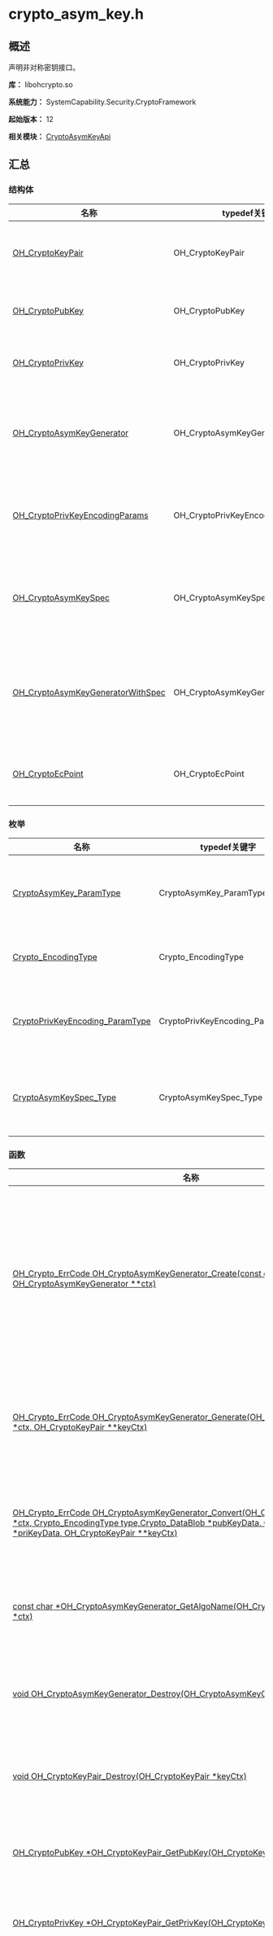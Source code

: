 # crypto_asym_key.h

## 概述

声明非对称密钥接口。

**库：** libohcrypto.so

**系统能力：** SystemCapability.Security.CryptoFramework

**起始版本：** 12

**相关模块：** [CryptoAsymKeyApi](capi-cryptoasymkeyapi.md)

## 汇总

### 结构体

| 名称 | typedef关键字 | 描述 |
| -- | -- | -- |
| [OH_CryptoKeyPair](capi-oh-cryptokeypair.md) | OH_CryptoKeyPair | 定义密钥对结构体。 |
| [OH_CryptoPubKey](capi-oh-cryptopubkey.md) | OH_CryptoPubKey | 定义公钥结构体。 |
| [OH_CryptoPrivKey](capi-oh-cryptoprivkey.md) | OH_CryptoPrivKey | 定义私钥结构体。 |
| [OH_CryptoAsymKeyGenerator](capi-oh-cryptoasymkeygenerator.md) | OH_CryptoAsymKeyGenerator | 定义非对称密钥生成器结构体。 |
| [OH_CryptoPrivKeyEncodingParams](capi-oh-cryptoprivkeyencodingparams.md) | OH_CryptoPrivKeyEncodingParams | 定义私钥编码参数结构体。 |
| [OH_CryptoAsymKeySpec](capi-oh-cryptoasymkeyspec.md) | OH_CryptoAsymKeySpec | 定义非对称密钥规格结构体。 |
| [OH_CryptoAsymKeyGeneratorWithSpec](capi-oh-cryptoasymkeygeneratorwithspec.md) | OH_CryptoAsymKeyGeneratorWithSpec | 定义带规格的非对称密钥生成器。 |
| [OH_CryptoEcPoint](capi-oh-cryptoecpoint.md) | OH_CryptoEcPoint | 定义EC点结构体。 |

### 枚举

| 名称 | typedef关键字 | 描述 |
| -- | -- | -- |
| [CryptoAsymKey_ParamType](#cryptoasymkey_paramtype) | CryptoAsymKey_ParamType | 定义非对称密钥参数类型。 |
| [Crypto_EncodingType](#crypto_encodingtype) | Crypto_EncodingType | 定义编码格式。 |
| [CryptoPrivKeyEncoding_ParamType](#cryptoprivkeyencoding_paramtype) | CryptoPrivKeyEncoding_ParamType | 定义私钥编码参数类型。 |
| [CryptoAsymKeySpec_Type](#cryptoasymkeyspec_type) | CryptoAsymKeySpec_Type | 定义非对称密钥规格类型。 |

### 函数

| 名称 | 描述 |
| -- | -- |
| [OH_Crypto_ErrCode OH_CryptoAsymKeyGenerator_Create(const char *algoName, OH_CryptoAsymKeyGenerator **ctx)](#oh_cryptoasymkeygenerator_create) | 通过指定算法名称的字符串，获取相应的非对称密钥生成器实例。 |
| [OH_Crypto_ErrCode OH_CryptoAsymKeyGenerator_Generate(OH_CryptoAsymKeyGenerator *ctx, OH_CryptoKeyPair **keyCtx)](#oh_cryptoasymkeygenerator_generate) | 随机生成非对称密钥（密钥对）。 |
| [OH_Crypto_ErrCode OH_CryptoAsymKeyGenerator_Convert(OH_CryptoAsymKeyGenerator *ctx, Crypto_EncodingType type,Crypto_DataBlob *pubKeyData, Crypto_DataBlob *priKeyData, OH_CryptoKeyPair **keyCtx)](#oh_cryptoasymkeygenerator_convert) | 将非对称密钥数据转换为密钥对。 |
| [const char *OH_CryptoAsymKeyGenerator_GetAlgoName(OH_CryptoAsymKeyGenerator *ctx)](#oh_cryptoasymkeygenerator_getalgoname) | 获取非对称密钥算法名称。 |
| [void OH_CryptoAsymKeyGenerator_Destroy(OH_CryptoAsymKeyGenerator *ctx)](#oh_cryptoasymkeygenerator_destroy) | 销毁非对称密钥生成器实例。 |
| [void OH_CryptoKeyPair_Destroy(OH_CryptoKeyPair *keyCtx)](#oh_cryptokeypair_destroy) | 销毁非对称密钥对实例。 |
| [OH_CryptoPubKey *OH_CryptoKeyPair_GetPubKey(OH_CryptoKeyPair *keyCtx)](#oh_cryptokeypair_getpubkey) | 从密钥对中获取公钥实例。 |
| [OH_CryptoPrivKey *OH_CryptoKeyPair_GetPrivKey(OH_CryptoKeyPair *keyCtx)](#oh_cryptokeypair_getprivkey) | 获取密钥对的私钥。 |
| [OH_Crypto_ErrCode OH_CryptoPubKey_Encode(OH_CryptoPubKey *key, Crypto_EncodingType type,const char *encodingStandard, Crypto_DataBlob *out)](#oh_cryptopubkey_encode) | 根据指定的编码格式输出公钥数据。 |
| [OH_Crypto_ErrCode OH_CryptoPubKey_GetParam(OH_CryptoPubKey *key, CryptoAsymKey_ParamType item, Crypto_DataBlob *value)](#oh_cryptopubkey_getparam) | 从公钥实例获取指定参数。 |
| [OH_Crypto_ErrCode OH_CryptoPrivKeyEncodingParams_Create(OH_CryptoPrivKeyEncodingParams **ctx)](#oh_cryptoprivkeyencodingparams_create) | 创建私钥编码参数。 |
| [OH_Crypto_ErrCode OH_CryptoPrivKeyEncodingParams_SetParam(OH_CryptoPrivKeyEncodingParams *ctx,CryptoPrivKeyEncoding_ParamType type, Crypto_DataBlob *value)](#oh_cryptoprivkeyencodingparams_setparam) | 设置私钥编码参数。 |
| [void OH_CryptoPrivKeyEncodingParams_Destroy(OH_CryptoPrivKeyEncodingParams *ctx)](#oh_cryptoprivkeyencodingparams_destroy) | 销毁私钥编码参数。 |
| [OH_Crypto_ErrCode OH_CryptoPrivKey_Encode(OH_CryptoPrivKey *key, Crypto_EncodingType type,const char *encodingStandard, OH_CryptoPrivKeyEncodingParams *params, Crypto_DataBlob *out)](#oh_cryptoprivkey_encode) | 从私钥实例获取指定参数。 |
| [OH_Crypto_ErrCode OH_CryptoPrivKey_GetParam(OH_CryptoPrivKey *key, CryptoAsymKey_ParamType item,Crypto_DataBlob *value)](#oh_cryptoprivkey_getparam) | 获取私钥的指定参数。 |
| [OH_Crypto_ErrCode OH_CryptoAsymKeySpec_GenEcCommonParamsSpec(const char *curveName, OH_CryptoAsymKeySpec **spec)](#oh_cryptoasymkeyspec_geneccommonparamsspec) | 生成EC通用参数规格。 |
| [OH_Crypto_ErrCode OH_CryptoAsymKeySpec_GenDhCommonParamsSpec(int pLen, int skLen, OH_CryptoAsymKeySpec **spec)](#oh_cryptoasymkeyspec_gendhcommonparamsspec) | 生成DH通用参数规格。 |
| [OH_Crypto_ErrCode OH_CryptoAsymKeySpec_Create(const char *algoName, CryptoAsymKeySpec_Type type,OH_CryptoAsymKeySpec **spec)](#oh_cryptoasymkeyspec_create) | 根据给定的算法名称和规格类型创建非对称密钥规格。 |
| [OH_Crypto_ErrCode OH_CryptoAsymKeySpec_SetParam(OH_CryptoAsymKeySpec *spec, CryptoAsymKey_ParamType type,Crypto_DataBlob *value)](#oh_cryptoasymkeyspec_setparam) | 设置非对称密钥规格的指定参数。 |
| [OH_Crypto_ErrCode OH_CryptoAsymKeySpec_SetCommonParamsSpec(OH_CryptoAsymKeySpec *spec,OH_CryptoAsymKeySpec *commonParamsSpec)](#oh_cryptoasymkeyspec_setcommonparamsspec) | 设置非对称密钥规格的通用参数规格。 |
| [OH_Crypto_ErrCode OH_CryptoAsymKeySpec_GetParam(OH_CryptoAsymKeySpec *spec, CryptoAsymKey_ParamType type,Crypto_DataBlob *value)](#oh_cryptoasymkeyspec_getparam) | 获取非对称密钥规格的指定参数。 |
| [void OH_CryptoAsymKeySpec_Destroy(OH_CryptoAsymKeySpec *spec)](#oh_cryptoasymkeyspec_destroy) | 销毁非对称密钥规格。 |
| [OH_Crypto_ErrCode OH_CryptoAsymKeyGeneratorWithSpec_Create(OH_CryptoAsymKeySpec *keySpec,OH_CryptoAsymKeyGeneratorWithSpec **generator)](#oh_cryptoasymkeygeneratorwithspec_create) | 创建带规格的非对称密钥生成器。 |
| [OH_Crypto_ErrCode OH_CryptoAsymKeyGeneratorWithSpec_GenKeyPair(OH_CryptoAsymKeyGeneratorWithSpec *generator,OH_CryptoKeyPair **keyPair)](#oh_cryptoasymkeygeneratorwithspec_genkeypair) | 根据非对称密钥规格生成密钥对。 |
| [void OH_CryptoAsymKeyGeneratorWithSpec_Destroy(OH_CryptoAsymKeyGeneratorWithSpec *generator)](#oh_cryptoasymkeygeneratorwithspec_destroy) | 销毁带规格的非对称密钥生成器。 |
| [OH_Crypto_ErrCode OH_CryptoEcPoint_Create(const char *curveName, Crypto_DataBlob *ecKeyData, OH_CryptoEcPoint **point)](#oh_cryptoecpoint_create) | 创建EC点。 |
| [OH_Crypto_ErrCode OH_CryptoEcPoint_GetCoordinate(OH_CryptoEcPoint *point, Crypto_DataBlob *x, Crypto_DataBlob *y)](#oh_cryptoecpoint_getcoordinate) | 获取EC点的x和y坐标。 |
| [OH_Crypto_ErrCode OH_CryptoEcPoint_SetCoordinate(OH_CryptoEcPoint *point, Crypto_DataBlob *x, Crypto_DataBlob *y)](#oh_cryptoecpoint_setcoordinate) | 设置EC点的x和y坐标。 |
| [OH_Crypto_ErrCode OH_CryptoEcPoint_Encode(OH_CryptoEcPoint *point, const char *format, Crypto_DataBlob *out)](#oh_cryptoecpoint_encode) | 将EC点编码为指定格式。 |
| [void OH_CryptoEcPoint_Destroy(OH_CryptoEcPoint *point)](#oh_cryptoecpoint_destroy) | 销毁EC点。 |

## 枚举类型说明

### CryptoAsymKey_ParamType

```
enum CryptoAsymKey_ParamType
```

**描述**

定义非对称密钥参数类型。

**起始版本：** 12

| 枚举项 | 描述 |
| -- | -- |
| CRYPTO_DSA_P_DATABLOB = 101 | DSA算法的素模数p。 |
| CRYPTO_DSA_Q_DATABLOB = 102 | DSA算法中密钥参数q（p-1的素因子）。 |
| CRYPTO_DSA_G_DATABLOB = 103 | DSA算法的参数g。 |
| CRYPTO_DSA_SK_DATABLOB = 104 | DSA算法的私钥sk。 |
| CRYPTO_DSA_PK_DATABLOB = 105 | DSA算法的公钥pk。 |
| CRYPTO_ECC_FP_P_DATABLOB = 201 | ECC算法中表示椭圆曲线Fp域的素数p。 |
| CRYPTO_ECC_A_DATABLOB = 202 | ECC算法中椭圆曲线的第一个系数a。 |
| CRYPTO_ECC_B_DATABLOB = 203 | ECC算法中椭圆曲线的第二个系数b。 |
| CRYPTO_ECC_G_X_DATABLOB = 204 | ECC算法中基点g的x坐标。 |
| CRYPTO_ECC_G_Y_DATABLOB = 205 | ECC算法中基点g的y坐标。 |
| CRYPTO_ECC_N_DATABLOB = 206 | ECC算法中基点g的阶n。 |
| CRYPTO_ECC_H_INT = 207 | ECC算法中的余因子h。 |
| CRYPTO_ECC_SK_DATABLOB = 208 | ECC算法中的私钥sk。 |
| CRYPTO_ECC_PK_X_DATABLOB = 209 | ECC算法中，公钥pk（椭圆曲线上的一个点）的x坐标。 |
| CRYPTO_ECC_PK_Y_DATABLOB = 210 | ECC算法中，公钥pk（椭圆曲线上的一个点）的y坐标。 |
| CRYPTO_ECC_FIELD_TYPE_STR = 211 | ECC算法中，椭圆曲线的域类型（当前只支持Fp域）。 |
| CRYPTO_ECC_FIELD_SIZE_INT = 212 | ECC算法中域的大小，单位为bits（注：对于Fp域，域的大小为素数p的bits长度）。 |
| CRYPTO_ECC_CURVE_NAME_STR = 213 | ECC算法中的SECG（Standards for Efficient Cryptography Group）曲线名称。 |
| CRYPTO_RSA_N_DATABLOB = 301 | RSA算法中的模数n。 |
| CRYPTO_RSA_D_DATABLOB = 302 | RSA算法中的私钥sk（即私钥指数d）。 |
| CRYPTO_RSA_E_DATABLOB = 303 | RSA算法中的公钥pk（即公钥指数e）。 |
| CRYPTO_DH_P_DATABLOB = 401 | DH算法中的素数p。 |
| CRYPTO_DH_G_DATABLOB = 402 | DH算法中的参数g。 |
| CRYPTO_DH_L_INT = 403 | DH算法中私钥长度，单位为bit。 |
| CRYPTO_DH_SK_DATABLOB = 404 | DH算法中的私钥sk。 |
| CRYPTO_DH_PK_DATABLOB = 405 | DH算法中的公钥pk。 |
| CRYPTO_ED25519_SK_DATABLOB = 501 | ED25519算法中的私钥sk。 |
| CRYPTO_ED25519_PK_DATABLOB = 502 | ED25519算法中的公钥pk。 |
| CRYPTO_X25519_SK_DATABLOB = 601 | X25519算法中的私钥sk。 |
| CRYPTO_X25519_PK_DATABLOB = 602 | X25519算法中的公钥pk。 |

### Crypto_EncodingType

```
enum Crypto_EncodingType
```

**描述**

定义编码格式。

**起始版本：** 12

| 枚举项 | 描述 |
| -- | -- |
| CRYPTO_PEM = 0 | PEM格式密钥类型。 |
| CRYPTO_DER = 1 | DER格式密钥类型。 |

### CryptoPrivKeyEncoding_ParamType

```
enum CryptoPrivKeyEncoding_ParamType
```

**描述**

定义私钥编码参数类型。

**起始版本：** 20

| 枚举项 | 描述 |
| -- | -- |
| CRYPTO_PRIVATE_KEY_ENCODING_PASSWORD_STR = 0 | 表示密码字符串。 |
| CRYPTO_PRIVATE_KEY_ENCODING_SYMMETRIC_CIPHER_STR = 1 | 表示对称加密字符串。 |

### CryptoAsymKeySpec_Type

```
enum CryptoAsymKeySpec_Type
```

**描述**

定义非对称密钥规格类型。

**起始版本：** 20

| 枚举项 | 描述 |
| -- | -- |
| CRYPTO_ASYM_KEY_COMMON_PARAMS_SPEC = 0 | 通用参数规格。 |
| CRYPTO_ASYM_KEY_PRIVATE_KEY_SPEC = 1 | 私钥规格。 |
| CRYPTO_ASYM_KEY_PUBLIC_KEY_SPEC = 2 | 公钥规格。 |
| CRYPTO_ASYM_KEY_KEY_PAIR_SPEC = 3 | 密钥对规格。 |


## 函数说明

### OH_CryptoAsymKeyGenerator_Create()

```
OH_Crypto_ErrCode OH_CryptoAsymKeyGenerator_Create(const char *algoName, OH_CryptoAsymKeyGenerator **ctx)
```

**描述**

通过指定算法名称的字符串，获取相应的非对称密钥生成器实例。

**起始版本：** 12


**参数：**

| 参数项 | 描述 |
| -- | -- |
| const char *algoName |  用于生成生成器的算法名称。<br>例如"RSA1024\|PRIMES_2"。 |
| [OH_CryptoAsymKeyGenerator](capi-oh-cryptoasymkeygenerator.md) **ctx |  指向非对称密钥生成器上下文的指针。 |

**返回：**

| 类型 | 说明 |
| -- | -- |
| [OH_Crypto_ErrCode](capi-crypto-common-h.md#oh_crypto_errcode) |  CRYPTO_SUCCESS = 0 : 操作成功。<br>         CRYPTO_INVALID_PARAMS = 401 : 参数无效。<br>         CRYPTO_NOT_SUPPORTED = 801 : 操作不支持。<br>         CRYPTO_MEMORY_ERROR = 17620001 : 内存错误。<br>         CRYPTO_OPERTION_ERROR = 17630001 : 调用三方算法库API出错。 |

### OH_CryptoAsymKeyGenerator_Generate()

```
OH_Crypto_ErrCode OH_CryptoAsymKeyGenerator_Generate(OH_CryptoAsymKeyGenerator *ctx, OH_CryptoKeyPair **keyCtx)
```

**描述**

随机生成非对称密钥（密钥对）。

**起始版本：** 12


**参数：**

| 参数项 | 描述 |
| -- | -- |
| [OH_CryptoAsymKeyGenerator](capi-oh-cryptoasymkeygenerator.md) *ctx |  非对称密钥生成器实例。 |
| [OH_CryptoKeyPair](capi-oh-cryptokeypair.md) **keyCtx |  指向非对称密钥对实例的指针。 |

**返回：**

| 类型 | 说明 |
| -- | -- |
| [OH_Crypto_ErrCode](capi-crypto-common-h.md#oh_crypto_errcode) |  CRYPTO_SUCCESS = 0 : 操作成功。<br>         CRYPTO_INVALID_PARAMS = 401 : 参数无效。<br>         CRYPTO_NOT_SUPPORTED = 801 : 操作不支持。<br>         CRYPTO_MEMORY_ERROR = 17620001 : 内存错误。<br>         CRYPTO_OPERTION_ERROR = 17630001 : 调用三方算法库API出错。 |

### OH_CryptoAsymKeyGenerator_Convert()

```
OH_Crypto_ErrCode OH_CryptoAsymKeyGenerator_Convert(OH_CryptoAsymKeyGenerator *ctx, Crypto_EncodingType type,Crypto_DataBlob *pubKeyData, Crypto_DataBlob *priKeyData, OH_CryptoKeyPair **keyCtx)
```

**描述**

将非对称密钥数据转换为密钥对。

**起始版本：** 12


**参数：**

| 参数项 | 描述 |
| -- | -- |
| [OH_CryptoAsymKeyGenerator](capi-oh-cryptoasymkeygenerator.md) *ctx |  非对称密钥生成器实例。 |
| [Crypto_EncodingType](#crypto_encodingtype) type | 编码格式。 |
| [Crypto_DataBlob](capi-crypto-datablob.md) *pubKeyData |  公钥数据。 |
| [Crypto_DataBlob](capi-crypto-datablob.md) *priKeyData |  私钥数据。 |
| [OH_CryptoKeyPair](capi-oh-cryptokeypair.md) **keyCtx |  指向非对称密钥对实例的指针。 |

**返回：**

| 类型 | 说明 |
| -- | -- |
| [OH_Crypto_ErrCode](capi-crypto-common-h.md#oh_crypto_errcode) |  CRYPTO_SUCCESS = 0 : 操作成功。<br>         CRYPTO_INVALID_PARAMS = 401 : 参数无效。<br>         CRYPTO_NOT_SUPPORTED = 801 : 操作不支持。<br>         CRYPTO_MEMORY_ERROR = 17620001 : 内存错误。<br>         CRYPTO_OPERTION_ERROR = 17630001 : 调用三方算法库API出错。 |

### OH_CryptoAsymKeyGenerator_GetAlgoName()

```
const char *OH_CryptoAsymKeyGenerator_GetAlgoName(OH_CryptoAsymKeyGenerator *ctx)
```

**描述**

获取非对称密钥算法名称。

**起始版本：** 12


**参数：**

| 参数项 | 描述 |
| -- | -- |
| [OH_CryptoAsymKeyGenerator](capi-oh-cryptoasymkeygenerator.md) *ctx | 非对称密钥生成器实例。 |

**返回：**

| 类型 | 说明 |
| -- | -- |
| const char | 返回非对称密钥算法名称。 |

### OH_CryptoAsymKeyGenerator_Destroy()

```
void OH_CryptoAsymKeyGenerator_Destroy(OH_CryptoAsymKeyGenerator *ctx)
```

**描述**

销毁非对称密钥生成器实例。

**起始版本：** 12


**参数：**

| 参数项 | 描述 |
| -- | -- |
| [OH_CryptoAsymKeyGenerator](capi-oh-cryptoasymkeygenerator.md) *ctx |  非对称密钥生成器实例。 |

### OH_CryptoKeyPair_Destroy()

```
void OH_CryptoKeyPair_Destroy(OH_CryptoKeyPair *keyCtx)
```

**描述**

销毁非对称密钥对实例。

**起始版本：** 12


**参数：**

| 参数项 | 描述 |
| -- | -- |
| [OH_CryptoKeyPair](capi-oh-cryptokeypair.md) *keyCtx |  密钥对实例。 |

### OH_CryptoKeyPair_GetPubKey()

```
OH_CryptoPubKey *OH_CryptoKeyPair_GetPubKey(OH_CryptoKeyPair *keyCtx)
```

**描述**

从密钥对中获取公钥实例。

**起始版本：** 12


**参数：**

| 参数项 | 描述 |
| -- | -- |
| [OH_CryptoKeyPair](capi-oh-cryptokeypair.md) *keyCtx | 密钥对实例。 |

**返回：**

| 类型 | 说明 |
| -- | -- |
| [OH_CryptoPubKey](capi-oh-cryptopubkey.md) | 返回从密钥对中得到的公钥实例。 |

### OH_CryptoKeyPair_GetPrivKey()

```
OH_CryptoPrivKey *OH_CryptoKeyPair_GetPrivKey(OH_CryptoKeyPair *keyCtx)
```

**描述**

获取密钥对的私钥。

**起始版本：** 20


**参数：**

| 参数项 | 描述 |
| -- | -- |
| [OH_CryptoKeyPair](capi-oh-cryptokeypair.md) *keyCtx | 密钥对实例。 |

**返回：**

| 类型 | 说明 |
| -- | -- |
| [OH_CryptoPrivKey](capi-oh-cryptoprivkey.md) | 返回从密钥对中得到的私钥实例。 |

### OH_CryptoPubKey_Encode()

```
OH_Crypto_ErrCode OH_CryptoPubKey_Encode(OH_CryptoPubKey *key, Crypto_EncodingType type,const char *encodingStandard, Crypto_DataBlob *out)
```

**描述**

根据指定的编码格式输出公钥数据。

**起始版本：** 12


**参数：**

| 参数项 | 描述 |
| -- | -- |
| [OH_CryptoPubKey](capi-oh-cryptopubkey.md) *key | 公钥实例。 |
| [Crypto_EncodingType](#crypto_encodingtype) type | 编码类型。 |
| const char *encodingStandard |  编码格式。 |
| [Crypto_DataBlob](capi-crypto-datablob.md) *out |  输出的公钥结果。 |

**返回：**

| 类型 | 说明 |
| -- | -- |
| [OH_Crypto_ErrCode](capi-crypto-common-h.md#oh_crypto_errcode) |  CRYPTO_SUCCESS = 0 : 操作成功。<br>         CRYPTO_INVALID_PARAMS = 401 : 参数无效。<br>         CRYPTO_NOT_SUPPORTED = 801 : 操作不支持。<br>         CRYPTO_MEMORY_ERROR = 17620001 : 内存错误。<br>         CRYPTO_OPERTION_ERROR = 17630001 : 调用三方算法库API出错。 |

### OH_CryptoPubKey_GetParam()

```
OH_Crypto_ErrCode OH_CryptoPubKey_GetParam(OH_CryptoPubKey *key, CryptoAsymKey_ParamType item, Crypto_DataBlob *value)
```

**描述**

从公钥实例获取指定参数。

**起始版本：** 12


**参数：**

| 参数项 | 描述 |
| -- | -- |
| [OH_CryptoPubKey](capi-oh-cryptopubkey.md) *key | 公钥实例。 |
| [CryptoAsymKey_ParamType](#cryptoasymkey_paramtype) item | 非对称密钥参数类型。 |
| [Crypto_DataBlob](capi-crypto-datablob.md) *value |  参数输出值。 |

**返回：**

| 类型 | 说明 |
| -- | -- |
| [OH_Crypto_ErrCode](capi-crypto-common-h.md#oh_crypto_errcode) |  CRYPTO_SUCCESS = 0 : 操作成功。<br>         CRYPTO_INVALID_PARAMS = 401 : 参数无效。<br>         CRYPTO_NOT_SUPPORTED = 801 : 操作不支持。<br>         CRYPTO_MEMORY_ERROR = 17620001 : 内存错误。<br>         CRYPTO_OPERTION_ERROR = 17630001 : 调用三方算法库API出错。 |

### OH_CryptoPrivKeyEncodingParams_Create()

```
OH_Crypto_ErrCode OH_CryptoPrivKeyEncodingParams_Create(OH_CryptoPrivKeyEncodingParams **ctx)
```

**描述**

创建私钥编码参数。

**起始版本：** 20


**参数：**

| 参数项 | 描述 |
| -- | -- |
| [OH_CryptoPrivKeyEncodingParams](capi-oh-cryptoprivkeyencodingparams.md) **ctx |  私钥编码参数。 |

**返回：**

| 类型 | 说明 |
| -- | -- |
| [OH_Crypto_ErrCode](capi-crypto-common-h.md#oh_crypto_errcode) |  CRYPTO_SUCCESS = 0 : 操作成功。<br>         CRYPTO_INVALID_PARAMS = 401 : 参数无效。<br>         CRYPTO_NOT_SUPPORTED = 801 : 操作不支持。<br>         CRYPTO_MEMORY_ERROR = 17620001 : 内存错误。<br>         CRYPTO_OPERTION_ERROR = 17630001 : 调用三方算法库API出错。 |

### OH_CryptoPrivKeyEncodingParams_SetParam()

```
OH_Crypto_ErrCode OH_CryptoPrivKeyEncodingParams_SetParam(OH_CryptoPrivKeyEncodingParams *ctx,CryptoPrivKeyEncoding_ParamType type, Crypto_DataBlob *value)
```

**描述**

设置私钥编码参数。

**起始版本：** 20


**参数：**

| 参数项 | 描述 |
| -- | -- |
| [OH_CryptoPrivKeyEncodingParams](capi-oh-cryptoprivkeyencodingparams.md) *ctx |  私钥编码参数。 |
| [CryptoPrivKeyEncoding_ParamType](#cryptoprivkeyencoding_paramtype) type | 私钥编码参数类型。 |
| [Crypto_DataBlob](capi-crypto-datablob.md) *value |  私钥编码参数值。 |

**返回：**

| 类型 | 说明 |
| -- | -- |
| [OH_Crypto_ErrCode](capi-crypto-common-h.md#oh_crypto_errcode) |  CRYPTO_SUCCESS = 0 : 操作成功。<br>         CRYPTO_INVALID_PARAMS = 401 : 参数无效。<br>         CRYPTO_NOT_SUPPORTED = 801 : 操作不支持。<br>         CRYPTO_MEMORY_ERROR = 17620001 : 内存错误。<br>         CRYPTO_OPERTION_ERROR = 17630001 : 调用三方算法库API出错。 |

### OH_CryptoPrivKeyEncodingParams_Destroy()

```
void OH_CryptoPrivKeyEncodingParams_Destroy(OH_CryptoPrivKeyEncodingParams *ctx)
```

**描述**

销毁私钥编码参数。

**起始版本：** 20


**参数：**

| 参数项 | 描述 |
| -- | -- |
| [OH_CryptoPrivKeyEncodingParams](capi-oh-cryptoprivkeyencodingparams.md) *ctx |  私钥编码参数。 |

### OH_CryptoPrivKey_Encode()

```
OH_Crypto_ErrCode OH_CryptoPrivKey_Encode(OH_CryptoPrivKey *key, Crypto_EncodingType type,const char *encodingStandard, OH_CryptoPrivKeyEncodingParams *params, Crypto_DataBlob *out)
```

**描述**

从私钥实例获取指定参数。

**起始版本：** 20


**参数：**

| 参数项 | 描述 |
| -- | -- |
| [OH_CryptoPrivKey](capi-oh-cryptoprivkey.md) *key | 私钥。 |
| [Crypto_EncodingType](#crypto_encodingtype) type | 私钥编码类型。 |
| const char *encodingStandard |  编码标准。\n例如"PKCS8"。 |
| [OH_CryptoPrivKeyEncodingParams](capi-oh-cryptoprivkeyencodingparams.md) *params | params 私钥编码参数，可以为NULL，如果要加密私钥，则应设置此参数。 |
| [Crypto_DataBlob](capi-crypto-datablob.md) *out |  编码结果。 |

**返回：**

| 类型 | 说明 |
| -- | -- |
| [OH_Crypto_ErrCode](capi-crypto-common-h.md#oh_crypto_errcode) |  CRYPTO_SUCCESS = 0 : 操作成功。<br>         CRYPTO_INVALID_PARAMS = 401 : 参数无效。<br>         CRYPTO_NOT_SUPPORTED = 801 : 操作不支持。<br>         CRYPTO_MEMORY_ERROR = 17620001 : 内存错误。<br>         CRYPTO_OPERTION_ERROR = 17630001 : 调用三方算法库API出错。 |

### OH_CryptoPrivKey_GetParam()

```
OH_Crypto_ErrCode OH_CryptoPrivKey_GetParam(OH_CryptoPrivKey *key, CryptoAsymKey_ParamType item,Crypto_DataBlob *value)
```

**描述**

获取私钥的指定参数。

**起始版本：** 20


**参数：**

| 参数项 | 描述 |
| -- | -- |
| [OH_CryptoPrivKey](capi-oh-cryptoprivkey.md) *key | 私钥。 |
| [CryptoAsymKey_ParamType](#cryptoasymkey_paramtype) item | 非对称密钥参数类型。 |
| [Crypto_DataBlob](capi-crypto-datablob.md) *value |  输出数据。 |

**返回：**

| 类型 | 说明 |
| -- | -- |
| [OH_Crypto_ErrCode](capi-crypto-common-h.md#oh_crypto_errcode) |  CRYPTO_SUCCESS = 0 : 操作成功。<br>         CRYPTO_INVALID_PARAMS = 401 : 参数无效。<br>         CRYPTO_NOT_SUPPORTED = 801 : 操作不支持。<br>         CRYPTO_MEMORY_ERROR = 17620001 : 内存错误。<br>         CRYPTO_OPERTION_ERROR = 17630001 : 调用三方算法库API出错。 |

### OH_CryptoAsymKeySpec_GenEcCommonParamsSpec()

```
OH_Crypto_ErrCode OH_CryptoAsymKeySpec_GenEcCommonParamsSpec(const char *curveName, OH_CryptoAsymKeySpec **spec)
```

**描述**

生成EC通用参数规格。

**起始版本：** 20


**参数：**

| 参数项 | 描述 |
| -- | -- |
| const char *curveName | curveName ECC曲线名称。 |
| [OH_CryptoAsymKeySpec](capi-oh-cryptoasymkeyspec.md) **spec |  指向EC通用参数规格的指针。 |

**返回：**

| 类型 | 说明 |
| -- | -- |
| [OH_Crypto_ErrCode](capi-crypto-common-h.md#oh_crypto_errcode) |  CRYPTO_SUCCESS = 0 : 操作成功。<br>         CRYPTO_INVALID_PARAMS = 401 : 参数无效。<br>         CRYPTO_NOT_SUPPORTED = 801 : 操作不支持。<br>         CRYPTO_MEMORY_ERROR = 17620001 : 内存错误。<br>         CRYPTO_OPERTION_ERROR = 17630001 : 调用三方算法库API出错。 |

### OH_CryptoAsymKeySpec_GenDhCommonParamsSpec()

```
OH_Crypto_ErrCode OH_CryptoAsymKeySpec_GenDhCommonParamsSpec(int pLen, int skLen, OH_CryptoAsymKeySpec **spec)
```

**描述**

生成DH通用参数规格。

**起始版本：** 20


**参数：**

| 参数项 | 描述 |
| -- | -- |
| int pLen | 素数p的字节长度。 |
| int skLen | 私钥的字节长度。 |
| [OH_CryptoAsymKeySpec](capi-oh-cryptoasymkeyspec.md) **spec |  指向DH通用参数规格的指针。 |

**返回：**

| 类型 | 说明 |
| -- | -- |
| [OH_Crypto_ErrCode](capi-crypto-common-h.md#oh_crypto_errcode) |  CRYPTO_SUCCESS = 0 : 操作成功。<br>         CRYPTO_INVALID_PARAMS = 401 : 参数无效。<br>         CRYPTO_NOT_SUPPORTED = 801 : 操作不支持。<br>         CRYPTO_MEMORY_ERROR = 17620001 : 内存错误。<br>         CRYPTO_OPERTION_ERROR = 17630001 : 调用三方算法库API出错。 |

### OH_CryptoAsymKeySpec_Create()

```
OH_Crypto_ErrCode OH_CryptoAsymKeySpec_Create(const char *algoName, CryptoAsymKeySpec_Type type,OH_CryptoAsymKeySpec **spec)
```

**描述**

根据给定的算法名称和规格类型创建非对称密钥规格。

**起始版本：** 20


**参数：**

| 参数项 | 描述 |
| -- | -- |
| const char *algoName |  用于生成规格的算法名称。<br>例如"RSA"。 |
| [CryptoAsymKeySpec_Type](#cryptoasymkeyspec_type) type | 非对称密钥规格类型。 |
| [OH_CryptoAsymKeySpec](capi-oh-cryptoasymkeyspec.md) **spec |  指向非对称密钥规格的指针。 |

**返回：**

| 类型 | 说明 |
| -- | -- |
| [OH_Crypto_ErrCode](capi-crypto-common-h.md#oh_crypto_errcode) |  CRYPTO_SUCCESS = 0 : 操作成功。<br>         CRYPTO_INVALID_PARAMS = 401 : 参数无效。<br>         CRYPTO_NOT_SUPPORTED = 801 : 操作不支持。<br>         CRYPTO_MEMORY_ERROR = 17620001 : 内存错误。<br>         CRYPTO_OPERTION_ERROR = 17630001 : 调用三方算法库API出错。 |

### OH_CryptoAsymKeySpec_SetParam()

```
OH_Crypto_ErrCode OH_CryptoAsymKeySpec_SetParam(OH_CryptoAsymKeySpec *spec, CryptoAsymKey_ParamType type,Crypto_DataBlob *value)
```

**描述**

设置非对称密钥规格的指定参数。

**起始版本：** 20


**参数：**

| 参数项 | 描述 |
| -- | -- |
| [OH_CryptoAsymKeySpec](capi-oh-cryptoasymkeyspec.md) *spec |  非对称密钥规格。 |
| [CryptoAsymKey_ParamType](#cryptoasymkey_paramtype) type | 非对称密钥参数类型。 |
| [Crypto_DataBlob](capi-crypto-datablob.md) *value |  输入数据。 |

**返回：**

| 类型 | 说明 |
| -- | -- |
| [OH_Crypto_ErrCode](capi-crypto-common-h.md#oh_crypto_errcode) |  CRYPTO_SUCCESS = 0 : 操作成功。<br>         CRYPTO_INVALID_PARAMS = 401 : 参数无效。<br>         CRYPTO_NOT_SUPPORTED = 801 : 操作不支持。<br>         CRYPTO_MEMORY_ERROR = 17620001 : 内存错误。<br>         CRYPTO_OPERTION_ERROR = 17630001 : 调用三方算法库API出错。 |

### OH_CryptoAsymKeySpec_SetCommonParamsSpec()

```
OH_Crypto_ErrCode OH_CryptoAsymKeySpec_SetCommonParamsSpec(OH_CryptoAsymKeySpec *spec,OH_CryptoAsymKeySpec *commonParamsSpec)
```

**描述**

设置非对称密钥规格的通用参数规格。

**起始版本：** 20


**参数：**

| 参数项 | 描述 |
| -- | -- |
| [OH_CryptoAsymKeySpec](capi-oh-cryptoasymkeyspec.md) *spec |  非对称密钥规格。 |
| [OH_CryptoAsymKeySpec](capi-oh-cryptoasymkeyspec.md) *commonParamsSpec | 通用参数规格。 |

**返回：**

| 类型 | 说明 |
| -- | -- |
| [OH_Crypto_ErrCode](capi-crypto-common-h.md#oh_crypto_errcode) |  CRYPTO_SUCCESS = 0 : 操作成功。<br>         CRYPTO_INVALID_PARAMS = 401 : 参数无效。<br>         CRYPTO_NOT_SUPPORTED = 801 : 操作不支持。<br>         CRYPTO_MEMORY_ERROR = 17620001 : 内存错误。<br>         CRYPTO_OPERTION_ERROR = 17630001 : 调用三方算法库API出错。 |

### OH_CryptoAsymKeySpec_GetParam()

```
OH_Crypto_ErrCode OH_CryptoAsymKeySpec_GetParam(OH_CryptoAsymKeySpec *spec, CryptoAsymKey_ParamType type,Crypto_DataBlob *value)
```

**描述**

获取非对称密钥规格的指定参数。

**起始版本：** 20


**参数：**

| 参数项 | 描述 |
| -- | -- |
| [OH_CryptoAsymKeySpec](capi-oh-cryptoasymkeyspec.md) *spec |  非对称密钥规格。 |
| [CryptoAsymKey_ParamType](#cryptoasymkey_paramtype) type | 非对称密钥参数类型。 |
| [Crypto_DataBlob](capi-crypto-datablob.md) *value |  输出数据。 |

**返回：**

| 类型 | 说明 |
| -- | -- |
| [OH_Crypto_ErrCode](capi-crypto-common-h.md#oh_crypto_errcode) |  CRYPTO_SUCCESS = 0 : 操作成功。<br>         CRYPTO_INVALID_PARAMS = 401 : 参数无效。<br>         CRYPTO_NOT_SUPPORTED = 801 : 操作不支持。<br>         CRYPTO_MEMORY_ERROR = 17620001 : 内存错误。<br>         CRYPTO_OPERTION_ERROR = 17630001 : 调用三方算法库API出错。 |

### OH_CryptoAsymKeySpec_Destroy()

```
void OH_CryptoAsymKeySpec_Destroy(OH_CryptoAsymKeySpec *spec)
```

**描述**

销毁非对称密钥规格。

**起始版本：** 20


**参数：**

| 参数项 | 描述 |
| -- | -- |
| [OH_CryptoAsymKeySpec](capi-oh-cryptoasymkeyspec.md) *spec |  非对称密钥规格。 |

### OH_CryptoAsymKeyGeneratorWithSpec_Create()

```
OH_Crypto_ErrCode OH_CryptoAsymKeyGeneratorWithSpec_Create(OH_CryptoAsymKeySpec *keySpec,OH_CryptoAsymKeyGeneratorWithSpec **generator)
```

**描述**

创建带规格的非对称密钥生成器。

**起始版本：** 20


**参数：**

| 参数项 | 描述 |
| -- | -- |
| [OH_CryptoAsymKeySpec](capi-oh-cryptoasymkeyspec.md) *keySpec | 非对称密钥规格。 |
| [OH_CryptoAsymKeyGeneratorWithSpec](capi-oh-cryptoasymkeygeneratorwithspec.md) **generator | 带规格的非对称密钥生成器。 |

**返回：**

| 类型 | 说明 |
| -- | -- |
| [OH_Crypto_ErrCode](capi-crypto-common-h.md#oh_crypto_errcode) |  CRYPTO_SUCCESS = 0 : 操作成功。<br>         CRYPTO_INVALID_PARAMS = 401 : 参数无效。<br>         CRYPTO_NOT_SUPPORTED = 801 : 操作不支持。<br>         CRYPTO_MEMORY_ERROR = 17620001 : 内存错误。<br>         CRYPTO_OPERTION_ERROR = 17630001 : 调用三方算法库API出错。 |

### OH_CryptoAsymKeyGeneratorWithSpec_GenKeyPair()

```
OH_Crypto_ErrCode OH_CryptoAsymKeyGeneratorWithSpec_GenKeyPair(OH_CryptoAsymKeyGeneratorWithSpec *generator,OH_CryptoKeyPair **keyPair)
```

**描述**

根据非对称密钥规格生成密钥对。

**起始版本：** 20


**参数：**

| 参数项 | 描述 |
| -- | -- |
| [OH_CryptoAsymKeyGeneratorWithSpec](capi-oh-cryptoasymkeygeneratorwithspec.md) *generator | 带规格的非对称密钥生成器。 |
| [OH_CryptoKeyPair](capi-oh-cryptokeypair.md) **keyPair | 指向密钥对的指针。 |

**返回：**

| 类型 | 说明 |
| -- | -- |
| [OH_Crypto_ErrCode](capi-crypto-common-h.md#oh_crypto_errcode) |  CRYPTO_SUCCESS = 0 : 操作成功。<br>         CRYPTO_INVALID_PARAMS = 401 : 参数无效。<br>         CRYPTO_NOT_SUPPORTED = 801 : 操作不支持。<br>         CRYPTO_MEMORY_ERROR = 17620001 : 内存错误。<br>         CRYPTO_OPERTION_ERROR = 17630001 : 调用三方算法库API出错。 |

### OH_CryptoAsymKeyGeneratorWithSpec_Destroy()

```
void OH_CryptoAsymKeyGeneratorWithSpec_Destroy(OH_CryptoAsymKeyGeneratorWithSpec *generator)
```

**描述**

销毁带规格的非对称密钥生成器。

**起始版本：** 20


**参数：**

| 参数项 | 描述 |
| -- | -- |
| [OH_CryptoAsymKeyGeneratorWithSpec](capi-oh-cryptoasymkeygeneratorwithspec.md) *generator | 带规格的非对称密钥生成器。 |

### OH_CryptoEcPoint_Create()

```
OH_Crypto_ErrCode OH_CryptoEcPoint_Create(const char *curveName, Crypto_DataBlob *ecKeyData, OH_CryptoEcPoint **point)
```

**描述**

创建EC点。

**起始版本：** 20


**参数：**

| 参数项 | 描述 |
| -- | -- |
| const char *curveName | curveName 曲线名称。 |
| [Crypto_DataBlob](capi-crypto-datablob.md) *ecKeyData | EC点数据，支持"04 \|\| x \|\| y"、"02 \|\| x"或"03 \|\| x"格式。如果ecKeyData参数为NULL，将创建一个空的EC点规格。 |
| [OH_CryptoEcPoint](capi-oh-cryptoecpoint.md) **point |  指向EC点的指针。 |

**返回：**

| 类型 | 说明 |
| -- | -- |
| [OH_Crypto_ErrCode](capi-crypto-common-h.md#oh_crypto_errcode) |  CRYPTO_SUCCESS = 0 : 操作成功。<br>         CRYPTO_INVALID_PARAMS = 401 : 参数无效。<br>         CRYPTO_NOT_SUPPORTED = 801 : 操作不支持。<br>         CRYPTO_MEMORY_ERROR = 17620001 : 内存错误。<br>         CRYPTO_OPERTION_ERROR = 17630001 : 调用三方算法库API出错。 |

### OH_CryptoEcPoint_GetCoordinate()

```
OH_Crypto_ErrCode OH_CryptoEcPoint_GetCoordinate(OH_CryptoEcPoint *point, Crypto_DataBlob *x, Crypto_DataBlob *y)
```

**描述**

获取EC点的x和y坐标。

**起始版本：** 20


**参数：**

| 参数项 | 描述 |
| -- | -- |
| [OH_CryptoEcPoint](capi-oh-cryptoecpoint.md) *point |  EC点。 |
| [Crypto_DataBlob](capi-crypto-datablob.md) *x |  EC点的x坐标,可以为NULL。 |
| [OH_CryptoEcPoint](capi-oh-cryptoecpoint.md) *y | EC点的y坐标,可以为NULL。 |

**返回：**

| 类型 | 说明 |
| -- | -- |
| [OH_Crypto_ErrCode](capi-crypto-common-h.md#oh_crypto_errcode) |  CRYPTO_SUCCESS = 0 : 操作成功。<br>         CRYPTO_INVALID_PARAMS = 401 : 参数无效。<br>         CRYPTO_NOT_SUPPORTED = 801 : 操作不支持。<br>         CRYPTO_MEMORY_ERROR = 17620001 : 内存错误。<br>         CRYPTO_OPERTION_ERROR = 17630001 : 调用三方算法库API出错。 |

### OH_CryptoEcPoint_SetCoordinate()

```
OH_Crypto_ErrCode OH_CryptoEcPoint_SetCoordinate(OH_CryptoEcPoint *point, Crypto_DataBlob *x, Crypto_DataBlob *y)
```

**描述**

设置EC点的x和y坐标。

**起始版本：** 20


**参数：**

| 参数项 | 描述 |
| -- | -- |
| [OH_CryptoEcPoint](capi-oh-cryptoecpoint.md) *point |  EC点。 |
| [Crypto_DataBlob](capi-crypto-datablob.md) *x |  EC点的x坐标。 |
| [OH_CryptoEcPoint](capi-oh-cryptoecpoint.md) *y | EC点的y坐标。 |

**返回：**

| 类型 | 说明 |
| -- | -- |
| [OH_Crypto_ErrCode](capi-crypto-common-h.md#oh_crypto_errcode) |  CRYPTO_SUCCESS = 0 : 操作成功。<br>         CRYPTO_INVALID_PARAMS = 401 : 参数无效。<br>         CRYPTO_NOT_SUPPORTED = 801 : 操作不支持。<br>         CRYPTO_MEMORY_ERROR = 17620001 : 内存错误。<br>         CRYPTO_OPERTION_ERROR = 17630001 : 调用三方算法库API出错。 |

### OH_CryptoEcPoint_Encode()

```
OH_Crypto_ErrCode OH_CryptoEcPoint_Encode(OH_CryptoEcPoint *point, const char *format, Crypto_DataBlob *out)
```

**描述**

将EC点编码为指定格式。

**起始版本：** 20


**参数：**

| 参数项 | 描述 |
| -- | -- |
| [OH_CryptoEcPoint](capi-oh-cryptoecpoint.md) *point |  EC点。 |
| const char *format | 编码格式,支持"UNCOMPRESSED"和"COMPRESSED"。 |
| [Crypto_DataBlob](capi-crypto-datablob.md) *out |  编码后的EC点数据。 |

**返回：**

| 类型 | 说明 |
| -- | -- |
| [OH_Crypto_ErrCode](capi-crypto-common-h.md#oh_crypto_errcode) |  CRYPTO_SUCCESS = 0 : 操作成功。<br>         CRYPTO_INVALID_PARAMS = 401 : 参数无效。<br>         CRYPTO_NOT_SUPPORTED = 801 : 操作不支持。<br>         CRYPTO_MEMORY_ERROR = 17620001 : 内存错误。<br>         CRYPTO_OPERTION_ERROR = 17630001 : 调用三方算法库API出错。 |

### OH_CryptoEcPoint_Destroy()

```
void OH_CryptoEcPoint_Destroy(OH_CryptoEcPoint *point)
```

**描述**

销毁EC点。

**起始版本：** 20


**参数：**

| 参数项 | 描述 |
| -- | -- |
| [OH_CryptoEcPoint](capi-oh-cryptoecpoint.md) *point |  EC点。 |


